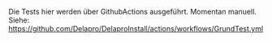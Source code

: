 Die Tests hier werden über GithubActions ausgeführt. Momentan manuell. Siehe: https://github.com/Delapro/DelaproInstall/actions/workflows/GrundTest.yml
